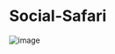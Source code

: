 # Social-Safari
![image](https://github.com/jindalankit2466/Social-Safari/assets/80634572/3cc0a577-4dc3-4968-ac46-15e0b8dace8c)
